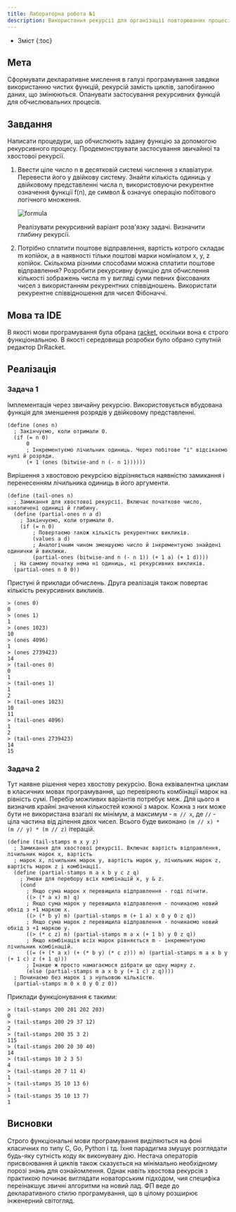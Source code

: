 ```yaml
---
title: Лабораторна робота №1
description: Використання рекурсії для організації повторюваних процесів
---
```

* Зміст
{:toc}

## Мета

Сформувати декларативне мислення в галузі програмування завдяки використанню чистих функцій, рекурсій замість циклів,
запобіганню даних, що змінюються. Опанувати застосування рекурсивних функцій для обчислювальних процесів.

## Завдання

Написати процедури, що обчислюють задану функцію за допомогою рекурсивного процесу. Продемонструвати застосування
звичайної та хвостової рекурсії.

1. Ввести ціле число n в десятковій системі числення з клавіатури. Перевести його у двійкову систему. Знайти кількість
    одиниць у двійковому представленні числа n, використовуючи рекурентне означення функції f(n), де символ & означує
    операцію побітового логічного множення.

    ![formula](https://render.githubusercontent.com/render/math?math=f%28n%29%20%3D%20%5Cbegin%7Bcases%7D%200%2C%20%26%20n%3D0%20%5C%5C%201%2Bf%28n%5C%26%28n%2B1%29%29%2C%20%26%20n%20%5Cneq%200%20%5Cend%7Bcases%7D)

    Реалізувати рекурсивний варіант розв'язку задачі. Визначити глибину рекурсії.

2. Потрібно сплатити поштове відправлення, вартість котрого складає m копійок, а в наявності тільки поштові марки
    номіналом x, y, z копійок. Скількома різними способами можна сплатити поштове відправлення? Розробити рекурсивну
    функцію для обчислення кількості зображень числа m у вигляді суми певних фіксованих чисел з використанням рекурентних
    співвідношень. Використати рекурентне співвідношення для чисел Фібоначчі.

## Мова та IDE

В якості мови програмування була обрана [racket](https://racket-lang.org/), оскільки вона є строго функціональною. В
якості середовища розробки було обрано супутній редактор DrRacket.

## Реалізація

### Задача 1

Імплементація через звичайну рекурсію. Використовується вбудована функція для зменшення розрядів у двійковому
представленні.

```
(define (ones n)
  ; Закінчуємо, коли отримали 0.
  (if (= n 0)
      0
      ; Інкрементуємо лічильник одиниць. Через побітове "і" відсікаємо нулі й розряди.
      (+ 1 (ones (bitwise-and n (- n 1))))))
```

Вирішення з хвостовою рекурсією відрізняється наявністю замикання і перенесенням лічильника одиниць в його аргументи.

```
(define (tail-ones n)
  ; Замикання для хвостової рекурсії. Включає початкове число, накопичені одиниці й глибину.
  (define (partial-ones n a d)
    ; Закінчуємо, коли отримали 0.
    (if (= n 0)
        ; Повертаємо також кількість рекурентних викликів.
        (values a d)
        ; Аналогічним чином зменшуємо число й інкрементуємо знайдені одинички й виклики.
        (partial-ones (bitwise-and n (- n 1)) (+ 1 a) (+ 1 d))))
  ; На самому початку нема ні одиниць, ні рекурсивних викликів.
  (partial-ones n 0 0))
```

Пристуні й приклади обчислень. Друга реалізація також повертає кількість рекурсивних викликів.

```
> (ones 0)
0
> (ones 1)
1
> (ones 1023)
10
> (ones 4096)
1
> (ones 2739423)
14
> (tail-ones 0)
0
1
> (tail-ones 1)
1
2
> (tail-ones 1023)
10
11
> (tail-ones 4096)
1
2
> (tail-ones 2739423)
14
15
```

### Задача 2

Тут наявне рішення через хвостову рекурсію. Вона еквівалентна циклам в класичних мовах програмування, що перевіряють
комбінації марок на рівність сумі. Перебір можливих варіантів потребує меж. Для цього я визначив крайні значення
кількостей кожної з марок. Кожна з них може бути не використана взагалі як мінімум, а максимум - `m // x`, де `//` -
ціла частина від ділення двох чисел. Всього буде виконано `(m // x) * (m // y) * (m // z)` ітерацій.

```
(define (tail-stamps m x y z)
  ; Замикання для хвостової рекурсії. Включає вартість відправлення, лічильник марок x, вартість
  ; марок x, лічильник марок y, вартість марок y, лічильник марок z, вартість марок z i комбінації.
  (define (partial-stamps m a x b y c z q)
    ; Умови для перебору всіх комбінацій x, y & z.
    (cond
      ; Якщо сума марок x перевищила відправлення - годі лічити.
      ((> (* a x) m) q)
      ; Якщо сума марок y перевищила відправлення - починаємо новий обхід з +1 маркою х.
      ((> (* b y) m) (partial-stamps m (+ 1 a) x 0 y 0 z q))
      ; Якщо сума марок z перевищила відправлення - починаємо новий обхід з +1 маркою y.
      ((> (* c z) m) (partial-stamps m a x (+ 1 b) y 0 z q))
      ; Якщо комбінація всіх марок рівняється m - інкрементуємо лічильник комбінацій.
      ((= (+ (* a x) (+ (* b y) (* c z))) m) (partial-stamps m a x b y (+ 1 c) z (+ 1 q)))
      ; Інакше ж просто намагаємося дібрати ще одну марку z.
      (else (partial-stamps m a x b y (+ 1 c) z q))))
  ; Починаємо без марок і з нульовою кількістю.
  (partial-stamps m 0 x 0 y 0 z 0))
```

Приклади функціонування є такими:

```
> (tail-stamps 200 201 202 203)
0
> (tail-stamps 200 29 37 12)
2
> (tail-stamps 200 35 3 2)
115
> (tail-stamps 200 20 30 40)
14
> (tail-stamps 10 2 3 5)
4
> (tail-stamps 20 7 11 4)
1
> (tail-stamps 35 10 13 6)
1
> (tail-stamps 35 10 13 7)
1
```

## Висновки

Строго функціональні мови програмування виділяються на фоні класичних по типу C, Go, Python і тд. Їхня парадигма
змушує розглядати будь-яку сутність коду як виконувану дію. Нестача операторів присвоювання й циклів також сказується
на мінімально необхідному порозі знань для ознайомлення. Однак навіть хвостова рекурсія з практикою починає виглядати
новаторським підходом, чия специфіка переінакшує звичні алгоритми на новий лад. ФП веде до декларативного стилю
програмування, що в цілому розширює інженерний світогляд.
